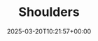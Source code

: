 ---
title: 3. Shoulders
id: f6f3acc4-adda-44a7-8bac-5e30a4ec0a1f
date: 2025-03-20T10:21:57+00:00
tags: []
type: 'hevy'
totalWeightInKg: 4,968kg
duration: 51 min
# Disable SEO for this post
outputs: ["HTML"]
robots: "noindex, nofollow"
---